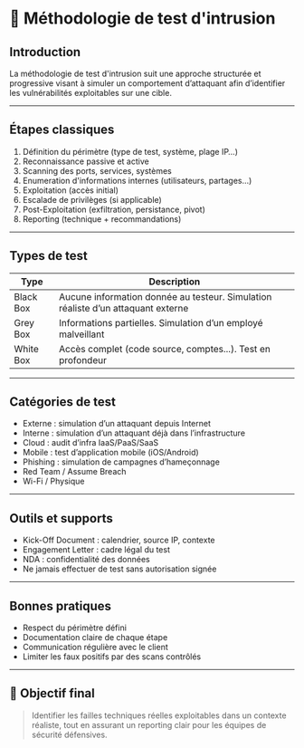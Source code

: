 # 🧠 Méthodologie de test d'intrusion

## Introduction

La méthodologie de test d'intrusion suit une approche structurée et progressive visant à simuler un comportement d’attaquant afin d’identifier les <span class="threat">vulnérabilités</span> exploitables sur une cible.

---

## Étapes classiques

1. <span class="concept">Définition du périmètre</span> (type de test, système, plage IP…)
2. <span class="concept">Reconnaissance</span> passive et active
3. <span class="concept">Scanning</span> des ports, services, systèmes
4. <span class="concept">Enumeration</span> d'informations internes (utilisateurs, partages…)
5. <span class="concept">Exploitation</span> (accès initial)
6. <span class="concept">Escalade de privilèges</span> (si applicable)
7. <span class="concept">Post-Exploitation</span> (exfiltration, persistance, pivot)
8. <span class="concept">Reporting</span> (technique + recommandations)

---

## Types de test

| Type         | Description                                                         |
|--------------|---------------------------------------------------------------------|
| <span class="concept">Black Box</span>   | Aucune information donnée au testeur. Simulation réaliste d’un attaquant externe |
| <span class="concept">Grey Box</span>    | Informations partielles. Simulation d’un employé malveillant                    |
| <span class="concept">White Box</span>   | Accès complet (code source, comptes...). Test en profondeur                    |

---

## Catégories de test

- <span class="goal">Externe</span> : simulation d’un attaquant depuis Internet
- <span class="goal">Interne</span> : simulation d’un attaquant déjà dans l’infrastructure
- <span class="goal">Cloud</span> : audit d’infra IaaS/PaaS/SaaS
- <span class="goal">Mobile</span> : test d’application mobile (iOS/Android)
- <span class="goal">Phishing</span> : simulation de campagnes d’hameçonnage
- <span class="goal">Red Team / Assume Breach</span>
- <span class="goal">Wi-Fi / Physique</span>

---

## Outils et supports

- <span class="technology">Kick-Off Document</span> : calendrier, source IP, contexte
- <span class="technology">Engagement Letter</span> : cadre légal du test
- <span class="technology">NDA</span> : confidentialité des données
- <span class="best-practice">Ne jamais effectuer de test sans autorisation signée</span>

---

## Bonnes pratiques

- <span class="best-practice">Respect du périmètre défini</span>
- <span class="best-practice">Documentation claire de chaque étape</span>
- <span class="best-practice">Communication régulière avec le client</span>
- <span class="mitigation">Limiter les faux positifs par des scans contrôlés</span>

---

## 🎯 Objectif final

> <span class="goal">Identifier les failles techniques réelles</span> exploitables dans un contexte réaliste, tout en assurant un reporting clair pour les équipes de sécurité défensives.
